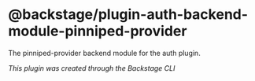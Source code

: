 # @backstage/plugin-auth-backend-module-pinniped-provider

The pinniped-provider backend module for the auth plugin.

_This plugin was created through the Backstage CLI_
